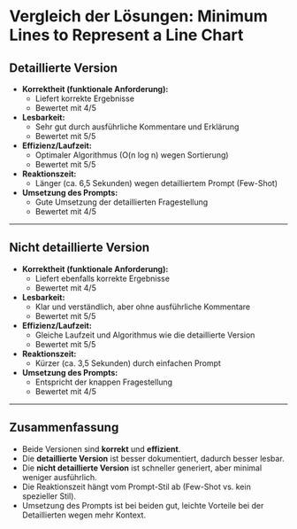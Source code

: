 # Vergleich der Lösungen: Minimum Lines to Represent a Line Chart

## Detaillierte Version
- **Korrektheit (funktionale Anforderung):**  
  - Liefert korrekte Ergebnisse  
  - Bewertet mit 4/5  
- **Lesbarkeit:**  
  - Sehr gut durch ausführliche Kommentare und Erklärung  
  - Bewertet mit 5/5  
- **Effizienz/Laufzeit:**  
  - Optimaler Algorithmus (O(n log n) wegen Sortierung)  
  - Bewertet mit 5/5  
- **Reaktionszeit:**  
  - Länger (ca. 6,5 Sekunden) wegen detailliertem Prompt (Few-Shot)  
- **Umsetzung des Prompts:**  
  - Gute Umsetzung der detaillierten Fragestellung  
  - Bewertet mit 4/5  

---

## Nicht detaillierte Version
- **Korrektheit (funktionale Anforderung):**  
  - Liefert ebenfalls korrekte Ergebnisse  
  - Bewertet mit 4/5  
- **Lesbarkeit:**  
  - Klar und verständlich, aber ohne ausführliche Kommentare  
  - Bewertet mit 5/5  
- **Effizienz/Laufzeit:**  
  - Gleiche Laufzeit und Algorithmus wie die detaillierte Version  
  - Bewertet mit 5/5  
- **Reaktionszeit:**  
  - Kürzer (ca. 3,5 Sekunden) durch einfachen Prompt  
- **Umsetzung des Prompts:**  
  - Entspricht der knappen Fragestellung  
  - Bewertet mit 4/5  

---

## Zusammenfassung
- Beide Versionen sind **korrekt** und **effizient**.
- Die **detaillierte Version** ist besser dokumentiert, dadurch besser lesbar.
- Die **nicht detaillierte Version** ist schneller generiert, aber minimal weniger ausführlich.
- Die Reaktionszeit hängt vom Prompt-Stil ab (Few-Shot vs. kein spezieller Stil).
- Umsetzung des Prompts ist bei beiden gut, leichte Vorteile bei der Detaillierten wegen mehr Kontext.
